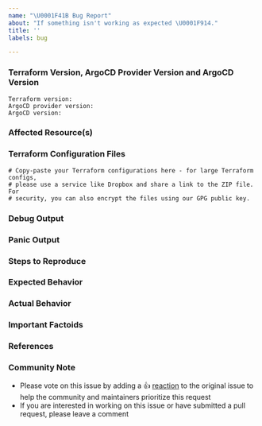 ```yaml
---
name: "\U0001F41B Bug Report"
about: "If something isn't working as expected \U0001F914."
title: ''
labels: bug

---
```


<!---
Hi there,

Thank you for opening an issue. Please provide as much detail as possible when reporting issue as this benefits all parties and will most likely lead to a quicker resolution of the issue.
--->


### Terraform Version, ArgoCD Provider Version and ArgoCD Version
<!--- Run `terraform -v` to show the version. If you are not running the latest version of Terraform, please upgrade because your issue may have already been fixed. --->
```
Terraform version:
ArgoCD provider version:
ArgoCD version:
```

### Affected Resource(s)
<!-- Please list the resources as a list, for example:
- argocd_application
- argocd_cluster
If this issue appears to affect multiple resources, it may be an issue with Terraform's core, so please mention this. -->

### Terraform Configuration Files
```hcl
# Copy-paste your Terraform configurations here - for large Terraform configs,
# please use a service like Dropbox and share a link to the ZIP file. For
# security, you can also encrypt the files using our GPG public key.
```

### Debug Output
<!--Please provider a link to a GitHub Gist containing the complete debug output: https://www.terraform.io/docs/internals/debugging.html. Please do NOT paste the debug output in the issue; just paste a link to the Gist. -->

### Panic Output
<!--If Terraform produced a panic, please provide a link to a GitHub Gist containing the output of the `crash.log` -->

### Steps to Reproduce
<!-- Please list the steps required to reproduce the issue, for example:
1. `terraform apply` -->

### Expected Behavior
<!-- What should have happened? -->

### Actual Behavior
<!-- What actually happened? -->

### Important Factoids
<!-- Are there anything atypical about your accounts that we should know? For example: For general provider/connectivity issues, how is your ArgoCD server exposed? When dealing with cluster resources, what type of cluster are you referencing (where is it hosted)?  -->

### References
<!--Are there any other GitHub issues (open or closed) or Pull Requests that should be linked here? For example:
- GH-1234
-->

### Community Note
<!--- Please keep this note for the community --->
* Please vote on this issue by adding a 👍 [reaction](https://blog.github.com/2016-03-10-add-reactions-to-pull-requests-issues-and-comments/) to the original issue to help the community and maintainers prioritize this request
* If you are interested in working on this issue or have submitted a pull request, please leave a comment